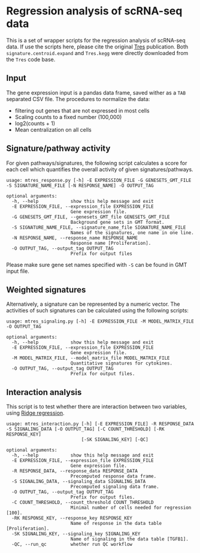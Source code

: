 # Regression analysis of scRNA-seq data

This is a set of wrapper scripts for the regression analysis of scRNA-seq data. If use the scripts here, please cite the original [Tres](https://github.com/data2intelligence/Tres) publication. Both `signature.centroid.expand` and `Tres.kegg` were directly downloaded from the `Tres` code base.

## Input
The gene expression input is a pandas data frame, saved wither as a `TAB` separated CSV file. The procedures to normalize the data:

- filtering out genes that are not expressed in most cells
- Scaling counts to a fixed number (100,000)
- log2(counts + 1)
- Mean centralization on all cells

## Signature/pathway activity
For given pathways/signatures, the following script calculates a score for each cell which quantifies the overall activity of given signatures/pathways.

```
usage: mtres_response.py [-h] -E EXPRESSION_FILE -G GENESETS_GMT_FILE -S SIGNATURE_NAME_FILE [-N RESPONSE_NAME] -O OUTPUT_TAG

optional arguments:
  -h, --help            show this help message and exit
  -E EXPRESSION_FILE, --expression_file EXPRESSION_FILE
                        Gene expression file.
  -G GENESETS_GMT_FILE, --genesets_GMT_file GENESETS_GMT_FILE
                        Background gene sets in GMT format.
  -S SIGNATURE_NAME_FILE, --signature_name_file SIGNATURE_NAME_FILE
                        Names of the signatures, one name in one line.
  -N RESPONSE_NAME, --response_name RESPONSE_NAME
                        Response name [Proliferation].
  -O OUTPUT_TAG, --output_tag OUTPUT_TAG
                        Prefix for output files
```

Please make sure gene set names specified with `-S` can be found in GMT input file.

## Weighted signatures
Alternatively, a signature can be represented by a numeric vector. The activities of such signatures can be calculated using the following scripts:

```
usage: mtres_signaling.py [-h] -E EXPRESSION_FILE -M MODEL_MATRIX_FILE -O OUTPUT_TAG

optional arguments:
  -h, --help            show this help message and exit
  -E EXPRESSION_FILE, --expression_file EXPRESSION_FILE
                        Gene expression file.
  -M MODEL_MATRIX_FILE, --model_matrix_file MODEL_MATRIX_FILE
                        Quantitative signatures for cytokines.
  -O OUTPUT_TAG, --output_tag OUTPUT_TAG
                        Prefix for output files.
```

## Interaction analysis
This script is to test whether there are interaction between two variables, using [Ridge regression](https://github.com/data2intelligence/ridge_significance).

```
usage: mtres_interaction.py [-h] [-E EXPRESSION_FILE] -R RESPONSE_DATA -S SIGNALING_DATA [-O OUTPUT_TAG] [-C COUNT_THRESHOLD] [-RK RESPONSE_KEY]
                            [-SK SIGNALING_KEY] [-QC]

optional arguments:
  -h, --help            show this help message and exit
  -E EXPRESSION_FILE, --expression_file EXPRESSION_FILE
                        Gene expression file.
  -R RESPONSE_DATA, --response_data RESPONSE_DATA
                        Precomputed response data frame.
  -S SIGNALING_DATA, --signaling_data SIGNALING_DATA
                        Precomputed signaling data frame.
  -O OUTPUT_TAG, --output_tag OUTPUT_TAG
                        Prefix for output files.
  -C COUNT_THRESHOLD, --count_threshold COUNT_THRESHOLD
                        Minimal number of cells needed for regression [100].
  -RK RESPONSE_KEY, --response_key RESPONSE_KEY
                        Name of response in the data table [Proliferation].
  -SK SIGNALING_KEY, --signaling_key SIGNALING_KEY
                        Name of signaling in the data table [TGFB1].
  -QC, --run_qc         whether run QC workflow
```

